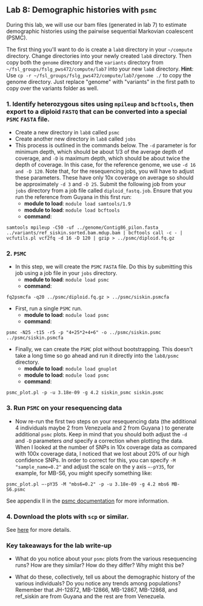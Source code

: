 ## Lab 8: Demographic histories with `psmc`

During this lab, we will use our bam files (generated in lab 7) to estimate demographic histories using the pairwise sequential Markovian coalescent (PSMC).

The first thing you'll want to do is create a `lab8` directory in your `~/compute` directory. Change directories into your newly created `lab8` directory. Then copy both the `genome` directory and the `variants` directory from `~/fsl_groups/fslg_pws472/compute/lab7` into your new `lab8` directory. **Hint**: Use `cp -r ~/fsl_groups/fslg_pws472/compute/lab7/genome ./` to copy the genome directory. Just replace "genome" with "variants" in the first path to copy over the variants folder as well.

### 1. Identify heterozygous sites using `mpileup` and `bcftools`, then export to a diploid `FASTQ` that can be converted into a special `PSMC` `FASTA` file.
* Create a new directory in `lab8` called `psmc`
* Create another new directory in `lab8` called `jobs`
* This process is outlined in the commands below. The `-d` parameter is for minimum depth, which should be about 1/3 of the average depth of coverage, and `-D` is maximum depth, which should be about twice the depth of coverage. In this case, for the reference genome, we use `-d 16 and -D 120`. Note that, for the resequencing jobs, you will have to adjust these parameters. These have only 10x coverage on average so should be approximately `-d 3` and `-D 25`. Submit the following job from your `jobs` directory from a job file called `diploid_fastq.job`. Ensure that you run the reference from Guyana in this first run:
	+ **module to load**: ```module load samtools/1.9```
	+ **module to load**: ```module load bcftools```
	+ **command**: 

```
samtools mpileup -C50 -uf ../genome/Contig86_pilon.fasta ../variants/ref_siskin.sorted.bam.mdup.bam | bcftools call -c - | vcfutils.pl vcf2fq -d 16 -D 120 | gzip > ../psmc/diploid.fq.gz
```

### 2. `PSMC`
* In this step, we will create the `PSMC` `FASTA` file. Do this by submitting this job using a job file in your `jobs` directory.
	+ **module to load**: ```module load psmc```
	+ **command**: 
```
fq2psmcfa -q20 ../psmc/diploid.fq.gz > ../psmc/siskin.psmcfa
```

* First, run a single `PSMC` run.
	+ **module to load**: `module load psmc`
	+ **command**:
```
psmc -N25 -t15 -r5 -p "4+25*2+4+6" -o ../psmc/siskin.psmc ../psmc/siskin.psmcfa
```

* Finally, we can create the `PSMC` plot without bootstrapping. This doesn't take a long time so go ahead and run it directly into the `lab8/psmc` directory.
    + **module to load**: `module load gnuplot`
    + **module to load**: `module load psmc`
    + **command**: 
```
psmc_plot.pl -p -u 3.18e-09 -g 4.2 siskin_psmc siskin.psmc
```

### 3. Run `PSMC` on your resequencing data
* Now re-run the first two steps on your resequencing data (the additional 4 individuals maybe 2 from Venezuela and 2 from Guyana ) to generate additional `psmc` plots. Keep in mind that you should both adjust the `-d` and `-D` parameters *and* specify a correction when plotting the data. When I looked at the number of SNPs in 10x coverage data as compared with 100x coverage data, I noticed that we lost about 20% of our high confidence SNPs. In order to correct for this, you can specify `-M "sample_name=0.2"` and adjust the scale on the y axis `—-pY35`, for example, for MB-S6, you might specify something like:
```
psmc_plot.pl —-pY35 -M "mbs6=0.2" -p -u 3.18e-09 -g 4.2 mbs6 MB-S6.psmc
```

See appendix II in the [psmc documentation](https://github.com/lh3/psmc) for more information. 

### 4. Download the plots with `scp` or similar.
See [here](https://rc.byu.edu/wiki/?id=Transferring+Files) for more details.

### Key takeaways for the lab write-up

* What do you notice about your `psmc` plots from the various resequencing runs? How are they similar? How do they differ? Why might this be?

* What do these, collectively, tell us about the demographic history of the various individuals? Do you notice any trends among populations? Remember that JH-12872, MB-12866, MB-12867, MB-12868, and ref_siskin are from Guyana and the rest are from Venezuela.